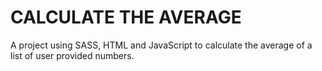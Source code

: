 # CALCULATE THE AVERAGE
A project using SASS, HTML and JavaScript to calculate the average of a list of user provided numbers.